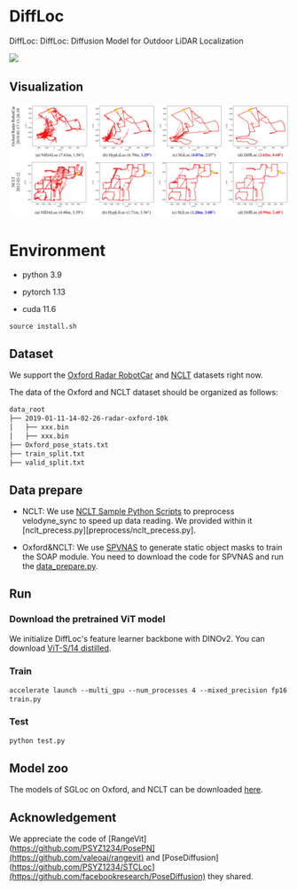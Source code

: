# DiffLoc
DiffLoc: DiffLoc: Diffusion Model for Outdoor LiDAR Localization

<img src="https://github.com/liw95/DiffLoc/tree/main/img/DiffLoc.jpg" width=400>

## Visualization
![image](img/Results.jpg)

# Environment

- python 3.9

- pytorch 1.13

- cuda 11.6

```
source install.sh
```

## Dataset

We support the [Oxford Radar RobotCar](https://oxford-robotics-institute.github.io/radar-robotcar-dataset/datasets) and [NCLT](https://robots.engin.umich.edu/nclt/) datasets right now.

The data of the Oxford and NCLT dataset should be organized as follows:

```
data_root
├── 2019-01-11-14-02-26-radar-oxford-10k
│   ├── xxx.bin
│   ├── xxx.bin
├── Oxford_pose_stats.txt
├── train_split.txt
├── valid_split.txt
```

## Data prepare

- NCLT: We use [NCLT Sample Python Scripts](https://robots.engin.umich.edu/nclt/) to preprocess velodyne_sync to speed up data reading. We provided within it [nclt_precess.py][preprocess/nclt_precess.py].

- Oxford&NCLT: We use [SPVNAS](https://github.com/mit-han-lab/spvnas) to generate static object masks to train the SOAP module. You need to download the code for SPVNAS and run the [data_prepare.py](preprocess/data_prepare.py).


## Run

### Download the pretrained ViT model
We initialize DiffLoc's feature learner backbone with DINOv2. You can download [ViT-S/14 distilled](https://github.com/facebookresearch/dinov2?tab=readme-ov-file).

### Train

```
accelerate launch --multi_gpu --num_processes 4 --mixed_precision fp16 train.py
```

### Test
```
python test.py
```

## Model zoo

The models of SGLoc on Oxford, and NCLT can be downloaded [here](https://drive.google.com/drive/folders/17uhEqc7BYqLETecllyLMorI0lOI9hBiQ).

## Acknowledgement

 We appreciate the code of [RangeVit](https://github.com/PSYZ1234/PosePN](https://github.com/valeoai/rangevit) and [PoseDiffusion](https://github.com/PSYZ1234/STCLoc](https://github.com/facebookresearch/PoseDiffusion) they shared.

